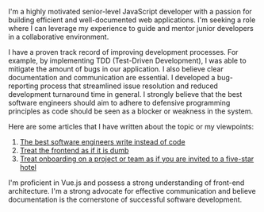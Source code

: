 I'm a highly motivated senior-level JavaScript developer with a passion for building efficient and well-documented web applications. I'm seeking a role where I can leverage my experience to guide and mentor junior developers in a collaborative environment.

I have a proven track record of improving development processes. For example, by implementing TDD (Test-Driven Development), I was able to mitigate the amount of bugs in our application. I also believe clear documentation and communication are essential. I developed a bug-reporting process that streamlined issue resolution and reduced development turnaround time in general. I strongly believe that the best software engineers should aim to adhere to defensive programming principles as code should be seen as a blocker or weakness in the system.

Here are some articles that I have written about the topic or my viewpoints:

1. [The best software engineers write instead of code](https://dev.to/shailennaidoo/the-best-software-engineers-write-instead-of-code-1heg)
2. [Treat the frontend as if it is dumb](https://dev.to/shailennaidoo/treat-the-frontend-as-if-it-is-dumb-4g5d)
3. [Treat onboarding on a project or team as if you are invited to a five-star hotel](https://dev.to/shailennaidoo/treat-onboarding-on-a-project-or-team-as-if-you-are-invited-to-a-five-star-hotel-4lh0)

I'm proficient in Vue.js and possess a strong understanding of front-end architecture. I'm a strong advocate for effective communication and believe documentation is the cornerstone of successful software development.

